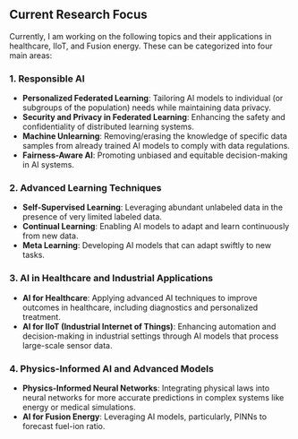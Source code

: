 ## Current Research Focus

Currently, I am working on the following topics and their applications in healthcare, IIoT, and Fusion energy. These can be categorized into four main areas:

### 1. **Responsible AI**
- **Personalized Federated Learning**: Tailoring AI models to individual (or subgroups of the population) needs while maintaining data privacy.
- **Security and Privacy in Federated Learning**: Enhancing the safety and confidentiality of distributed learning systems.
- **Machine Unlearning**: Removing/erasing the knowledge of specific data samples from already trained AI models to comply with data regulations.
- **Fairness-Aware AI**: Promoting unbiased and equitable decision-making in AI systems.

### 2. **Advanced Learning Techniques**
- **Self-Supervised Learning**: Leveraging abundant unlabeled data in the presence of very limited labeled data.
- **Continual Learning**: Enabling AI models to adapt and learn continuously from new data.
- **Meta Learning**: Developing AI models that can adapt swiftly to new tasks.

### 3. **AI in Healthcare and Industrial Applications**
- **AI for Healthcare**: Applying advanced AI techniques to improve outcomes in healthcare, including diagnostics and personalized treatment.
- **AI for IIoT (Industrial Internet of Things)**: Enhancing automation and decision-making in industrial settings through AI models that process large-scale sensor data.

### 4. **Physics-Informed AI and Advanced Models**
- **Physics-Informed Neural Networks**: Integrating physical laws into neural networks for more accurate predictions in complex systems like energy or medical simulations.
- **AI for Fusion Energy**: Leveraging AI models, particularly, PINNs to forecast fuel-ion ratio. 
